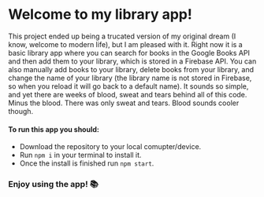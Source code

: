 # Welcome to my library app!

This project ended up being a trucated version of my original dream (I know, welcome to modern life), but I am pleased with it. 
Right now it is a basic library app where you can search for books in the Google Books API and then add them to your library, which is stored in a Firebase API. You can also manually add books to your library, delete books from your library, and change the name of your library (the library name is not stored in Firebase, so when you reload it will go back to a default name). It sounds so simple, and yet there are weeks of blood, sweat and tears behind all of this code. Minus the blood. There was only sweat and tears. Blood sounds cooler though. 

#### To run this app you should: 

* Download the repository to your local comupter/device.
* Run `npm i` in your terminal to install it.
* Once the install is finished run `npm start`.

### Enjoy using the app! :books: